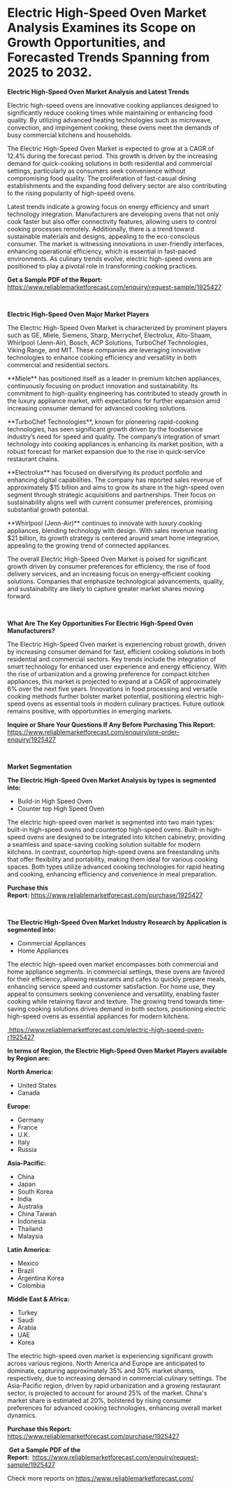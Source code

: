 <p><h1>Electric High-Speed Oven Market Analysis Examines its Scope on Growth Opportunities, and Forecasted Trends Spanning from 2025 to 2032.</h1></p><p><strong>Electric High-Speed Oven Market Analysis and Latest Trends</strong></p>
<p><p>Electric high-speed ovens are innovative cooking appliances designed to significantly reduce cooking times while maintaining or enhancing food quality. By utilizing advanced heating technologies such as microwave, convection, and impingement cooking, these ovens meet the demands of busy commercial kitchens and households.</p><p>The Electric High-Speed Oven Market is expected to grow at a CAGR of 12.4% during the forecast period. This growth is driven by the increasing demand for quick-cooking solutions in both residential and commercial settings, particularly as consumers seek convenience without compromising food quality. The proliferation of fast-casual dining establishments and the expanding food delivery sector are also contributing to the rising popularity of high-speed ovens.</p><p>Latest trends indicate a growing focus on energy efficiency and smart technology integration. Manufacturers are developing ovens that not only cook faster but also offer connectivity features, allowing users to control cooking processes remotely. Additionally, there is a trend toward sustainable materials and designs, appealing to the eco-conscious consumer. The market is witnessing innovations in user-friendly interfaces, enhancing operational efficiency, which is essential in fast-paced environments. As culinary trends evolve, electric high-speed ovens are positioned to play a pivotal role in transforming cooking practices.</p></p>
<p><strong>Get a Sample PDF of the Report:&nbsp;</strong> <a href="https://www.reliablemarketforecast.com/enquiry/request-sample/1925427?utm_campaign=1885&utm_medium=2&utm_source=Github&utm_content=ia&utm_term=14012025&utm_id=electric-high-speed-oven">https://www.reliablemarketforecast.com/enquiry/request-sample/1925427</a></p>
<p>&nbsp;</p>
<p><strong>Electric High-Speed Oven Major Market Players</strong></p>
<p><p>The Electric High-Speed Oven Market is characterized by prominent players such as GE, Miele, Siemens, Sharp, Merrychef, Electrolux, Alto-Shaam, Whirlpool (Jenn-Air), Bosch, ACP Solutions, TurboChef Technologies, Viking Range, and MIT. These companies are leveraging innovative technologies to enhance cooking efficiency and versatility in both commercial and residential sectors.</p><p>**Miele** has positioned itself as a leader in premium kitchen appliances, continuously focusing on product innovation and sustainability. Its commitment to high-quality engineering has contributed to steady growth in the luxury appliance market, with expectations for further expansion amid increasing consumer demand for advanced cooking solutions.</p><p>**TurboChef Technologies**, known for pioneering rapid-cooking technologies, has seen significant growth driven by the foodservice industry’s need for speed and quality. The company’s integration of smart technology into cooking appliances is enhancing its market position, with a robust forecast for market expansion due to the rise in quick-service restaurant chains.</p><p>**Electrolux** has focused on diversifying its product portfolio and enhancing digital capabilities. The company has reported sales revenue of approximately $15 billion and aims to grow its share in the high-speed oven segment through strategic acquisitions and partnerships. Their focus on sustainability aligns well with current consumer preferences, promising substantial growth potential.</p><p>**Whirlpool (Jenn-Air)** continues to innovate with luxury cooking appliances, blending technology with design. With sales revenue nearing $21 billion, its growth strategy is centered around smart home integration, appealing to the growing trend of connected appliances.</p><p>The overall Electric High-Speed Oven Market is poised for significant growth driven by consumer preferences for efficiency, the rise of food delivery services, and an increasing focus on energy-efficient cooking solutions. Companies that emphasize technological advancements, quality, and sustainability are likely to capture greater market shares moving forward.</p></p>
<p>&nbsp;</p>
<p><strong>What Are The Key Opportunities For Electric High-Speed Oven Manufacturers?</strong></p>
<p><p>The Electric High-Speed Oven market is experiencing robust growth, driven by increasing consumer demand for fast, efficient cooking solutions in both residential and commercial sectors. Key trends include the integration of smart technology for enhanced user experience and energy efficiency. With the rise of urbanization and a growing preference for compact kitchen appliances, this market is projected to expand at a CAGR of approximately 6% over the next five years. Innovations in food processing and versatile cooking methods further bolster market potential, positioning electric high-speed ovens as essential tools in modern culinary practices. Future outlook remains positive, with opportunities in emerging markets.</p></p>
<p><strong>Inquire or Share Your Questions If Any Before Purchasing This Report:</strong> <a href="https://www.reliablemarketforecast.com/enquiry/pre-order-enquiry/1925427?utm_campaign=1885&utm_medium=2&utm_source=Github&utm_content=ia&utm_term=14012025&utm_id=electric-high-speed-oven">https://www.reliablemarketforecast.com/enquiry/pre-order-enquiry/1925427</a></p>
<p>&nbsp;</p>
<p><strong>Market Segmentation</strong></p>
<p><strong>The Electric High-Speed Oven Market Analysis by types is segmented into:</strong></p>
<p><ul><li>Build-in High Speed Oven</li><li>Counter top High Speed Oven</li></ul></p>
<p><p>The electric high-speed oven market is segmented into two main types: built-in high-speed ovens and countertop high-speed ovens. Built-in high-speed ovens are designed to be integrated into kitchen cabinetry, providing a seamless and space-saving cooking solution suitable for modern kitchens. In contrast, countertop high-speed ovens are freestanding units that offer flexibility and portability, making them ideal for various cooking spaces. Both types utilize advanced cooking technologies for rapid heating and cooking, enhancing efficiency and convenience in meal preparation.</p></p>
<p><strong>Purchase this Report:&nbsp;</strong><a href="https://www.reliablemarketforecast.com/purchase/1925427?utm_campaign=1885&utm_medium=2&utm_source=Github&utm_content=ia&utm_term=14012025&utm_id=electric-high-speed-oven">https://www.reliablemarketforecast.com/purchase/1925427</a></p>
<p>&nbsp;</p>
<p><strong>The Electric High-Speed Oven Market Industry Research by Application is segmented into:</strong></p>
<p><ul><li>Commercial Appliances</li><li>Home Appliances</li></ul></p>
<p><p>The electric high-speed oven market encompasses both commercial and home appliance segments. In commercial settings, these ovens are favored for their efficiency, allowing restaurants and cafes to quickly prepare meals, enhancing service speed and customer satisfaction. For home use, they appeal to consumers seeking convenience and versatility, enabling faster cooking while retaining flavor and texture. The growing trend towards time-saving cooking solutions drives demand in both sectors, positioning electric high-speed ovens as essential appliances for modern kitchens.</p></p>
<p><a href="https://www.reliablemarketforecast.com/electric-high-speed-oven-r1925427?utm_campaign=1885&utm_medium=2&utm_source=Github&utm_content=ia&utm_term=14012025&utm_id=electric-high-speed-oven">&nbsp;https://www.reliablemarketforecast.com/electric-high-speed-oven-r1925427</a></p>
<p><strong>In terms of Region, the Electric High-Speed Oven Market Players available by Region are:</strong></p>
<p>
    <p> <strong> North America: </strong>
        <ul>
            <li>United States</li>
            <li>Canada</li>
        </ul>
        </p> 
    <p> <strong> Europe: </strong>
        <ul>
            <li>Germany</li>
            <li>France</li>
            <li>U.K.</li>
            <li>Italy</li>
            <li>Russia</li>
        </ul>
        </p> 
    <p> <strong> Asia-Pacific: </strong>
        <ul>
            <li>China</li>
            <li>Japan</li>
            <li>South Korea</li>
            <li>India</li>
            <li>Australia</li>
            <li>China Taiwan</li>
            <li>Indonesia</li>
            <li>Thailand</li>
            <li>Malaysia</li>
        </ul>
        </p> 
    <p> <strong> Latin America: </strong>
        <ul>
            <li>Mexico</li>
            <li>Brazil</li>
            <li>Argentina Korea</li>
            <li>Colombia</li>
        </ul>
        </p> 
    <p> <strong> Middle East & Africa: </strong>
        <ul>
            <li>Turkey</li>
            <li>Saudi</li>
            <li>Arabia</li>
            <li>UAE</li>
            <li>Korea</li>
        </ul>
    </p>
    </p>
<p><p>The electric high-speed oven market is experiencing significant growth across various regions. North America and Europe are anticipated to dominate, capturing approximately 35% and 30% market shares, respectively, due to increasing demand in commercial culinary settings. The Asia-Pacific region, driven by rapid urbanization and a growing restaurant sector, is projected to account for around 25% of the market. China's market share is estimated at 20%, bolstered by rising consumer preferences for advanced cooking technologies, enhancing overall market dynamics.</p></p>
<p><strong>Purchase this Report: </strong><a href="https://www.reliablemarketforecast.com/purchase/1925427?utm_campaign=1885&utm_medium=2&utm_source=Github&utm_content=ia&utm_term=14012025&utm_id=electric-high-speed-oven">https://www.reliablemarketforecast.com/purchase/1925427</a></p>
<p>&nbsp;<strong>Get a Sample PDF of the Report:&nbsp;&nbsp;</strong><a href="https://www.reliablemarketforecast.com/enquiry/request-sample/1925427?utm_campaign=1885&utm_medium=2&utm_source=Github&utm_content=ia&utm_term=14012025&utm_id=electric-high-speed-oven">https://www.reliablemarketforecast.com/enquiry/request-sample/1925427</a></p>
<p><strong></strong></p>
<p>Check more reports on <a href="https://www.reliablemarketforecast.com/?utm_campaign=1885&utm_medium=2&utm_source=Github&utm_content=ia&utm_term=14012025&utm_id=electric-high-speed-oven">https://www.reliablemarketforecast.com/</a></p>